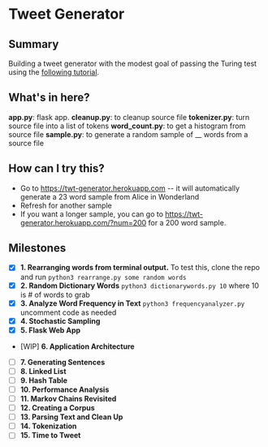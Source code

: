 # Tweet Generator

## Summary
Building a tweet generator with the modest goal of passing the Turing test using the [following tutorial](https://www.makeschool.com/academy/track/tweet-generator--data-structures---probability-with-python).

## What's in here?
**app.py**: flask app.
**cleanup.py**: to cleanup source file
**tokenizer.py**: turn source file into a list of tokens
**word_count.py**: to get a histogram from source file
**sample.py**: to generate a random sample of __ words from a source file

## How can I try this?
- Go to https://twt-generator.herokuapp.com -- it will automatically generate a 23 word sample from Alice in Wonderland
- Refresh for another sample
- If you want a longer sample, you can go to https://twt-generator.herokuapp.com/?num=200 for a 200 word sample.

## Milestones
- [x] **1. Rearranging words from terminal output.** To test this, clone the repo and run `python3 rearrange.py some random words`
- [x] **2. Random Dictionary Words** `python3 dictionarywords.py 10` where 10 is # of words to grab
- [x] **3. Analyze Word Frequency in Text** `python3 frequencyanalyzer.py` uncomment code as needed
- [x] **4. Stochastic Sampling**
- [x] **5. Flask Web App**
- [WIP] **6. Application Architecture**
- [ ] **7. Generating Sentences**
- [ ] **8. Linked List**
- [ ] **9. Hash Table**
- [ ] **10. Performance Analysis**
- [ ] **11. Markov Chains Revisited**
- [ ] **12. Creating a Corpus**
- [ ] **13. Parsing Text and Clean Up**
- [ ] **14. Tokenization**
- [ ] **15. Time to Tweet**
